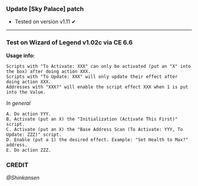 ### Update [Sky Palace] patch 
+ Tested on version v1.11 ✔

--- 

### Test on  Wizard of Legend v1.02c via CE 6.6

**Usage info:**
```
Scripts with "To Activate: XXX" can only be activated (put an "X" into the box) after doing action XXX.
Scripts with "To Update: XXX" will only update their effect after doing action XXX.
Addresses with "XXX?" will enable the script effect XXX when 1 is put into the Value.
```

_In general_
```
A. Do action YYY.
B. Activate (put an X) the "Initialization (Activate This First)" script.
C. Activate (put an X) the "Base Address Scan (To Activate: YYY, To Update: ZZZ)" script.
D. Enable (put a 1) the desired effect. Example: "Set Health to Max?" address.
E. Do action ZZZ.
```

### CREDIT
_@Shinkansen_
